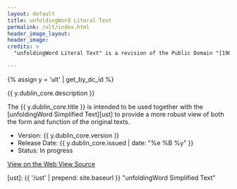 ```yaml
---
layout: default
title: unfoldingWord Literal Text
permalink: /ult/index.html
header_image_layout:
header_image:
credits: >
  "unfoldingWord Literal Text" is a revision of the Public Domain "[1901 American Standard Version](http://ebible.org/asv/eng-asv_usfm.zip)" revised by the [Door43 World Missions Community](https://door43.org/). It is made available under a [Creative Commons Attribution-ShareAlike 4.0 International](https://creativecommons.org/licenses/by-sa/4.0/) license.

---
```


{% assign y = 'ult' | get_by_dc_id %}
<p>{{ y.dublin_core.description }}</p>
<p>The {{ y.dublin_core.title }} is intended to be used together with the [unfoldingWord Simplified Text][ust] to provide a more robust view of both the form and function of the original texts.</p>

<ul>
 <li>Version: {{ y.dublin_core.version }}</li>
 <li>Release Date: {{ y.dublin_core.issued | date: "%e %B %y" }}</li>
 <li>Status: In progress</li>
</ul>

<div class="text-center">
 <p>
  <a class="btn btn-dark btn-sm" href="https://door43.org/u/Door43-Catalog/en_ult/" title="{{ y.dublin_core.identifier | upcase }} Version {{ y.dublin_core.version }} Web">
   <i class="fa fa-globe"></i> View on the Web
  </a>
  <a class="btn btn-dark btn-sm" href="{{ y.dublin_core.url }}" title="{{ y.dublin_core.identifier | upcase }} Version {{ y.dublin_core.version }} Source">
   <i class="fa fa-archive"></i> View Source
  </a>
</p>
</div>

[ust]: {{ '/ust' | prepend: site.baseurl }} "unfoldingWord Simplified Text"
